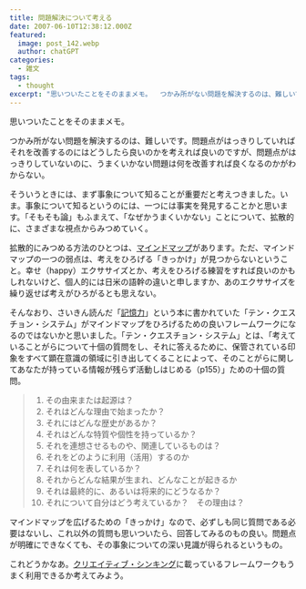 ```yaml
---
title: 問題解決について考える
date: 2007-06-10T12:38:12.000Z
featured:
  image: post_142.webp
  author: chatGPT
categories:
  - 雑文
tags:
  - thought
excerpt: "思いついたことをそのままメモ。  つかみ所がない問題を解決するのは、難しいです。問題点がはっきりしていればそれを改善するのにはどうしたら良いのかを考えれば良いのですが、問題点がはっきりしていないのに、うまくいかない問題は何を改善すれば良くなるのかがわからない。"
---
```


思いついたことをそのままメモ。

つかみ所がない問題を解決するのは、難しいです。問題点がはっきりしていればそれを改善するのにはどうしたら良いのかを考えれば良いのですが、問題点がはっきりしていないのに、うまくいかない問題は何を改善すれば良くなるのかがわからない。

そういうときには、まず事象について知ることが重要だと考えつきました。いま。事象について知るというのには、一つには事実を発見することかと思います。「そもそも論」もふまえて、「なぜかうまくいかない」ことについて、拡散的に、さまざまな視点からみつめていく。

拡散的にみつめる方法のひとつは、[マインドマップ](https://www.diamond.co.jp/book/9784478017166.html)があります。ただ、マインドマップの一つの弱点は、考えをひろげる「きっかけ」が見つからないということ。幸せ（happy）エクササイズとか、考えをひろげる練習をすれば良いのかもしれないけど、個人的には日米の語幹の違いと申しますか、あのエクササイズを繰り返せば考えがひろがるとも思えない。

そんなおり、さいきん読んだ「[記憶力](https://www.sunmark.co.jp/detail.php?csid=8487-0)」という本に書かれていた「テン・クエスチョン・システム」がマインドマップをひろげるための良いフレームワークになるのではないかと思いました。「テン・クエスチョン・システム」とは、「考えていることがらについて十個の質問をし、それに答えるために、保管されている印象をすべて顕在意識の領域に引き出してくることによって、そのことがらに関してあなたが持っている情報が残らず活動しはじめる（p155）」ための十個の質問。

> 1.  その由来または起源は？
> 2.  それはどんな理由で始まったか？
> 3.  それにはどんな歴史があるか？
> 4.  それはどんな特質や個性を持っているか？
> 5.  それを連想させるものや、関連しているものは？
> 6.  それをどのように利用（活用）するのか
> 7.  それは何を表しているか？
> 8.  それからどんな結果が生まれ、どんなことが起きるか
> 9.  それは最終的に、あるいは将来的にどうなるか？
> 10. それについて自分はどう考えているか？　その理由は？

マインドマップを広げるための「きっかけ」なので、必ずしも同じ質問である必要はないし、これ以外の質問も思いついたら、回答してみるのもの良い。問題点が明確にできなくても、その事象についての深い見識が得られるというもの。

これどうかなあ。[クリエイティブ・シンキング](https://www.diamond.co.jp/book/9784478760789.html)に載っているフレームワークもうまく利用できるか考えてみよう。
